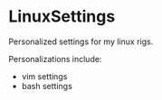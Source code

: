 LinuxSettings
=============

Personalized settings for my linux rigs.

Personalizations include:
- vim settings
- bash settings


